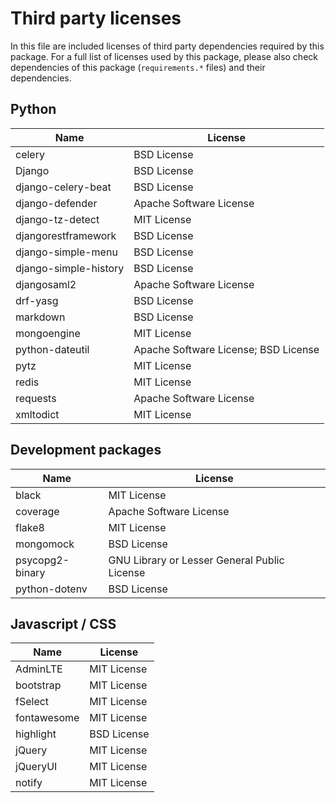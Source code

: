# Third party licenses

In this file are included licenses of third party dependencies required by this package. 
For a full list of licenses used by this package, please also check dependencies of 
this package (`requirements.*` files) and their dependencies.

## Python 

| Name                   | License                                                 |
|------------------------|---------------------------------------------------------|
| celery                 | BSD License                                             |
| Django                 | BSD License                                             |
| django-celery-beat     | BSD License                                             |
| django-defender        | Apache Software License                                 |
| django-tz-detect       | MIT License                                             | 
| djangorestframework    | BSD License                                             |
| django-simple-menu     | BSD License                                             |
| django-simple-history  | BSD License                                             |
| djangosaml2            | Apache Software License                                 |
| drf-yasg               | BSD License                                             |
| markdown               | BSD License                                             |
| mongoengine            | MIT License                                             |
| python-dateutil        | Apache Software License; BSD License                    |
| pytz                   | MIT License                                             |
| redis                  | MIT License                                             |
| requests               | Apache Software License                                 |
| xmltodict              | MIT License                                             |

## Development packages

| Name                  | License                                                 |
|-----------------------|---------------------------------------------------------|
| black                 | MIT License                                             |
| coverage              | Apache Software License                                 |
| flake8                | MIT License                                             |
| mongomock             | BSD License                                             |
| psycopg2-binary       | GNU Library or Lesser General Public License            |
| python-dotenv         | BSD License                                             |

## Javascript / CSS

| Name                  | License                                                 |
|-----------------------|---------------------------------------------------------|
| AdminLTE              | MIT License                                             |
| bootstrap             | MIT License                                             | 
| fSelect               | MIT License                                             |
| fontawesome           | MIT License                                             |
| highlight             | BSD License                                             |
| jQuery                | MIT License                                             |
| jQueryUI              | MIT License                                             |
| notify                | MIT License                                             |
